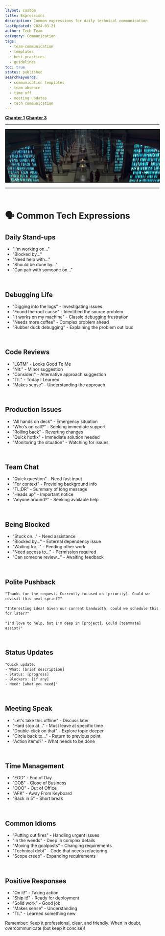 ```yaml
---
layout: custom
title: Expressions
description: Common expressions for daily technical communication
lastUpdated: 2024-03-21
author: Tech Team
category: Communication
tags:
  - team-communication
  - templates
  - best-practices
  - guidelines
toc: true
status: published
searchKeywords:
  - communication templates
  - team absence
  - time off
  - meeting updates
  - tech communication
---
```


<div class="nav-buttons">
  <a href="/pages/communications-reference-chapter-1" class="custom-button right"><strong>Chapter 1</strong></a>
  <a href="/pages/communications-reference-chapter-3" class="custom-button left"><strong>Chapter 3</strong></a>
</div>


---

<img class="myImg" src="../images/headers/bluish-sw-archives.png" alt="bluish-sw-archives" style="border: 1px solid #000; border-radius: 1px; padding: 0px; cursor: pointer;">

---

<br>


# 🗣️ Common Tech Expressions

## Daily Stand-ups
- "I'm working on..."
- "Blocked by..."
- "Need help with..."
- "Should be done by..."
- "Can pair with someone on..."

<br>

## Debugging Life
- "Digging into the logs" - Investigating issues
- "Found the root cause" - Identified the source problem
- "It works on my machine" - Classic debugging frustration
- "Needs more coffee" - Complex problem ahead
- "Rubber duck debugging" - Explaining the problem out loud

<br>

## Code Reviews
- "LGTM" - Looks Good To Me
- "Nit:" - Minor suggestion
- "Consider:" - Alternative approach suggestion
- "TIL" - Today I Learned
- "Makes sense" - Understanding the approach

<br>

## Production Issues
- "All hands on deck" - Emergency situation
- "Who's on call?" - Seeking immediate support
- "Rolling back" - Reverting changes
- "Quick hotfix" - Immediate solution needed
- "Monitoring the situation" - Watching for issues

<br>

## Team Chat
- "Quick question" - Need fast input
- "For context" - Providing background info
- "TL;DR" - Summary of long message
- "Heads up" - Important notice
- "Anyone around?" - Seeking available help

<br>

## Being Blocked
- "Stuck on..." - Need assistance
- "Blocked by..." - External dependency issue
- "Waiting for..." - Pending other work
- "Need access to..." - Permission required
- "Can someone review..." - Awaiting feedback

<br>

## Polite Pushback
```
"Thanks for the request. Currently focused on [priority]. Could we revisit this next sprint?"

"Interesting idea! Given our current bandwidth, could we schedule this for later?"

"I'd love to help, but I'm deep in [project]. Could [teammate] assist?"
```

<br>

## Status Updates
```
"Quick update:
- What: [brief description]
- Status: [progress]
- Blockers: [if any]
- Need: [what you need]"
```

<br>

## Meeting Speak
- "Let's take this offline" - Discuss later
- "Hard stop at..." - Must leave at specific time
- "Double-click on that" - Explore topic deeper
- "Circle back to..." - Return to previous point
- "Action items?" - What needs to be done

<br>

## Time Management
- "EOD" - End of Day
- "COB" - Close of Business
- "OOO" - Out of Office
- "AFK" - Away From Keyboard
- "Back in 5" - Short break

<br>

## Common Idioms
- "Putting out fires" - Handling urgent issues
- "In the weeds" - Deep in complex details
- "Moving the goalposts" - Changing requirements
- "Technical debt" - Code that needs refactoring
- "Scope creep" - Expanding requirements

<br>

## Positive Responses
- "On it!" - Taking action
- "Ship it!" - Ready for deployment
- "Solid work" - Good job
- "Makes sense" - Understanding
- "TIL" - Learned something new

Remember: Keep it professional, clear, and friendly. When in doubt, overcommunicate (but keep it concise)!
